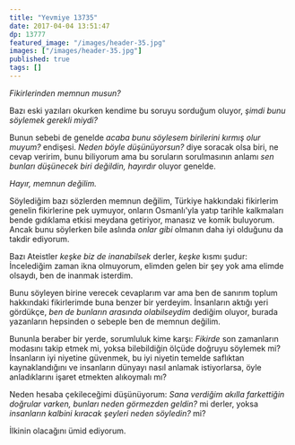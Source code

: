```yaml
---
title: "Yevmiye 13735"
date: 2017-04-04 13:51:47
dp: 13777
featured_image: "/images/header-35.jpg"
images: ["/images/header-35.jpg"]
published: true
tags: []
---
```




*Fikirlerinden memnun musun?*

Bazı eski yazıları okurken kendime bu soruyu sorduğum oluyor, *şimdi bunu
söylemek gerekli miydi?*

Bunun sebebi de genelde *acaba bunu söylesem birilerini kırmış olur muyum?*
endişesi. *Neden böyle düşünüyorsun?* diye soracak olsa biri, ne cevap veririm,
bunu biliyorum ama bu soruların sorulmasının anlamı *sen bunları düşünecek biri
değildin, hayırdır* oluyor genelde.

*Hayır, memnun değilim.*

Söylediğim bazı sözlerden memnun değilim, Türkiye hakkındaki fikirlerim genelin
fikirlerine pek uymuyor, onların Osmanlı'yla yatıp tarihle kalkmaları bende
gıdıklama etkisi meydana getiriyor, manasız ve komik buluyorum. Ancak bunu
söylerken bile aslında *onlar gibi* olmanın daha iyi olduğunu da takdir
ediyorum.

Bazı Ateistler *keşke biz de inanabilsek* derler, *keşke* kısmı şudur:
İncelediğim zaman ikna olmuyorum, elimden gelen bir şey yok ama elimde olsaydı,
ben de inanmak isterdim.

Bunu söyleyen birine verecek cevaplarım var ama ben de sanırım toplum hakkındaki
fikirlerimde buna benzer bir yerdeyim. İnsanların aktığı yeri gördükçe, *ben de
bunların arasında olabilseydim* dediğim oluyor, burada yazanların hepsinden o
sebeple ben de memnun değilim.

Bununla beraber bir yerde, sorumluluk kime karşı: *Fikirde* son zamanların
modasını takip etmek mi, yoksa bilebildiğin ölçüde doğruyu söylemek mi?
İnsanların iyi niyetine güvenmek, bu iyi niyetin temelde saflıktan
kaynaklandığını ve insanların dünyayı nasıl anlamak istiyorlarsa, öyle
anladıklarını işaret etmekten alıkoymalı mı?

Neden hesaba çekileceğimi düşünüyorum: *Sana verdiğim akılla farkettiğin
doğrular varken, bunları neden görmezden geldin?* mi derler, yoksa *insanların
kalbini kıracak şeyleri neden söyledin?* mi?

İlkinin olacağını ümid ediyorum. 


